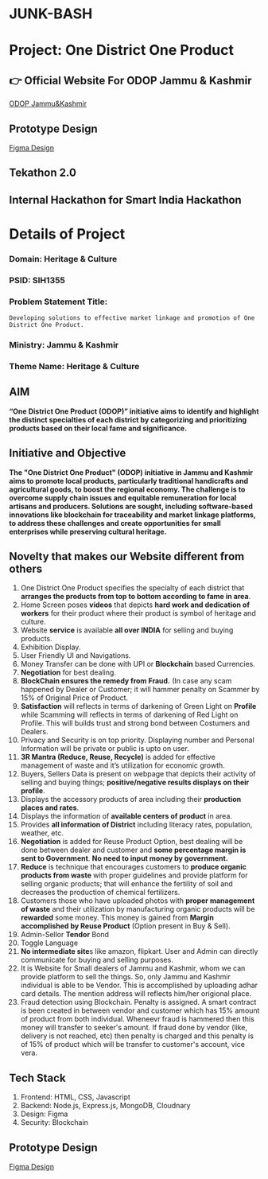 # JUNK-BASH
# Project: One District One Product
## 👉 Official Website For ODOP Jammu & Kashmir
[ODOP Jammu&Kashmir](http://odopjk.netlify.app)
## Prototype Design
[Figma Design](https://www.figma.com/file/fW9C1THTrjKOtYpVpWPa8q/JUNK_BASH?type=design&node-id=1%3A2&mode=design&t=ZmdkCRllkMztsFOc-1)
## Tekathon 2.0
## Internal Hackathon for Smart India Hackathon
# Details of Project

### Domain: Heritage & Culture
### PSID: SIH1355
### Problem Statement Title: 
    Developing solutions to effective market linkage and promotion of One District One Product.
### Ministry: Jammu & Kashmir
### Theme Name: Heritage & Culture

## AIM
**“One District One Product (ODOP)” initiative aims to identify and highlight the distinct specialties of each district by categorizing and prioritizing
products based on their local fame and significance.**

## Initiative and Objective
**The "One District One Product" (ODOP) initiative in Jammu and Kashmir aims to promote local products, particularly traditional handicrafts and
agricultural goods, to boost the regional economy. The challenge is to overcome supply chain issues and equitable remuneration for local artisans
and producers. Solutions are sought, including software-based innovations like blockchain for traceability and market linkage platforms, to address
these challenges and create opportunities for small enterprises while preserving cultural heritage.**

## Novelty that makes our Website different from others
1) One District One Product specifies the specialty of each district that **arranges the products from top to bottom according to fame in area**.
2) Home Screen poses **videos** that depicts **hard work and dedication of workers** for their product where their product is symbol of heritage and culture.
3) Website **service** is available **all over INDIA** for selling and buying products.
4) Exhibition Display.
5) User Friendly UI and Navigations.
6) Money Transfer can be done with UPI or **Blockchain** based Currencies.
7) **Negotiation** for best dealing.
8) **BlockChain ensures the remedy from Fraud.** (In case any scam happened by Dealer or Customer; it will hammer penalty on Scammer by 15% of Original Price of Product.
9) **Satisfaction** will reflects in terms of darkening of Green Light on **Profile** while Scamming will reflects in terms of darkening of Red Light on Profile. This will builds trust and strong bond between Costumers and Dealers.
10) Privacy and Security is on top priority. Displaying number and Personal Information will be private or public is upto on user.
11) **3R Mantra (Reduce, Reuse, Recycle)** is added for effective management of waste and it’s utilization for economic growth.
12) Buyers, Sellers Data is present on webpage that depicts their activity of selling and buying things; **positive/negative results displays on their profile**.
13) Displays the accessory products of area including their **production places and rates**.
14) Displays the information of **available centers of product** in area.
15) Provides **all information of District** including literacy rates, population, weather, etc.
16) **Negotiation** is added for Reuse Product Option, best dealing will be done between dealer and customer and **some percentage margin is sent to Government**. **No need to input money by government.**
17) **Reduce** is technique that encourages customers to **produce organic products from waste** with proper guidelines and provide platform for
selling organic products; that will enhance the fertility of soil and decreases the production of chemical fertilizers.
18) Customers those who have uploaded photos with **proper management of waste** and their utilization by manufacturing organic products
will be **rewarded** some money. This money is gained from **Margin accomplished by Reuse Product** (Option present in Buy & Sell).
19) Admin-Sellor **Tendor** Bond
20) Toggle Language
21) **No intermediate site**s like amazon, flipkart. User and Admin can directly communicate for buying and selling purposes.
22) It is Website for Small dealers of Jammu and Kashmir, whom we can provide platform to sell the things. So, only Jammu and Kashmir individual is able to be Vendor. This is accomplished by uploading adhar card details. The mention address will reflects him/her origional place.
23) Fraud detection using Blockchain. Penalty is assigned. A smart contract is been created in between vendor and customer which has 15% amount of product from both individual. Wheneevr fraud is hammered then this money will transfer to seeker's amount. If fraud done by vendor (like, delivery is not reached, etc) then penalty is charged and this penalty is of 15% of product which will be transfer to customer's account, vice vera.

## Tech Stack
1) Frontend: HTML, CSS, Javascript
2) Backend: Node.js, Express.js, MongoDB, Cloudnary
3) Design: Figma
4) Security: Blockchain

## Prototype Design
[Figma Design](https://www.figma.com/file/fW9C1THTrjKOtYpVpWPa8q/JUNK_BASH?type=design&node-id=1%3A2&mode=design&t=ZmdkCRllkMztsFOc-1)



